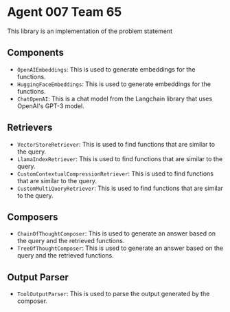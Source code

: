 # Agent 007 Team 65

This library is an implementation of the problem statement

## Components

- `OpenAIEmbeddings`: This is used to generate embeddings for the functions.
- `HuggingFaceEmbeddings`: This is used to generate embeddings for the functions.
- `ChatOpenAI`: This is a chat model from the Langchain library that uses OpenAI's GPT-3 model.

## Retrievers

- `VectorStoreRetriever`: This is used to find functions that are similar to the query.
- `LlamaIndexRetriever`: This is used to find functions that are similar to the query.
- `CustomContextualCompressionRetriever`: This is used to find functions that are similar to the query.
- `CustomMultiQueryRetriever`: This is used to find functions that are similar to the query.

## Composers

- `ChainOfThoughtComposer`: This is used to generate an answer based on the query and the retrieved functions.
- `TreeOfThoughtComposer`: This is used to generate an answer based on the query and the retrieved functions.

## Output Parser

- `ToolOutputParser`: This is used to parse the output generated by the composer.